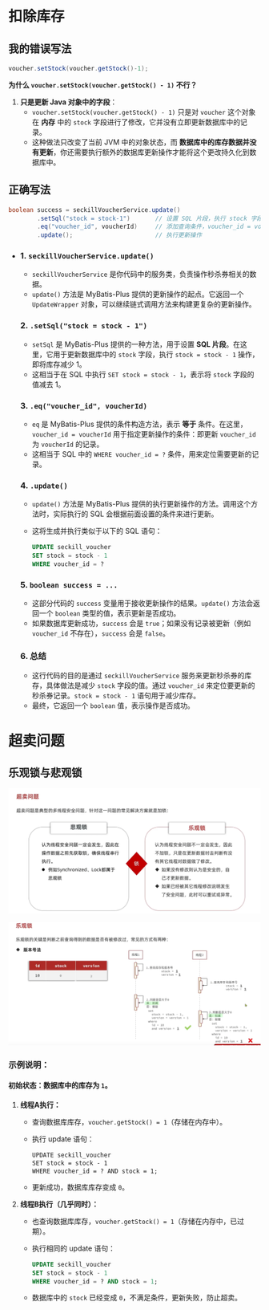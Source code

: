# 扣除库存

## 我的错误写法

```java
voucher.setStock(voucher.getStock()-1);
```

**为什么 `voucher.setStock(voucher.getStock() - 1)` 不行？**

1. **只是更新 Java 对象中的字段**：
   - `voucher.setStock(voucher.getStock() - 1)` 只是对 `voucher` 这个对象在 **内存** 中的 `stock` 字段进行了修改，它并没有立即更新数据库中的记录。
   - 这种做法只改变了当前 JVM 中的对象状态，而 **数据库中的库存数据并没有更新**，你还需要执行额外的数据库更新操作才能将这个更改持久化到数据库中。



## 正确写法

```java
boolean success = seckillVoucherService.update()
        .setSql("stock = stock-1")       // 设置 SQL 片段，执行 stock 字段减 1 操作
        .eq("voucher_id", voucherId)     // 添加查询条件，voucher_id = voucherId
        .update();                       // 执行更新操作

```

- ### 1. **`seckillVoucherService.update()`**

  - `seckillVoucherService` 是你代码中的服务类，负责操作秒杀券相关的数据。
  - `update()` 方法是 MyBatis-Plus 提供的更新操作的起点。它返回一个 `UpdateWrapper` 对象，可以继续链式调用方法来构建更复杂的更新操作。

  ### 2. **`.setSql("stock = stock - 1")`**

  - `setSql` 是 MyBatis-Plus 提供的一种方法，用于设置 **SQL 片段**。在这里，它用于更新数据库中的 `stock` 字段，执行 `stock = stock - 1` 操作，即将库存减少 1。
  - 这相当于在 SQL 中执行 `SET stock = stock - 1`，表示将 `stock` 字段的值减去 1。

  ### 3. **`.eq("voucher_id", voucherId)`**

  - `eq` 是 MyBatis-Plus 提供的条件构造方法，表示 **等于** 条件。在这里，`voucher_id = voucherId` 用于指定更新操作的条件：即更新 `voucher_id` 为 `voucherId` 的记录。
  - 这相当于 SQL 中的 `WHERE voucher_id = ?` 条件，用来定位需要更新的记录。

  ### 4. **`.update()`**

  - `update()` 方法是 MyBatis-Plus 提供的执行更新操作的方法。调用这个方法时，实际执行的 SQL 会根据前面设置的条件来进行更新。

  - 这将生成并执行类似于以下的 SQL 语句：

    ```sql
    UPDATE seckill_voucher
    SET stock = stock - 1
    WHERE voucher_id = ?
    ```

  ### 5. **`boolean success = ...`**

  - 这部分代码的 `success` 变量用于接收更新操作的结果。`update()` 方法会返回一个 `boolean` 类型的值，表示更新是否成功。
  - 如果数据库更新成功，`success` 会是 `true`；如果没有记录被更新（例如 `voucher_id` 不存在），`success` 会是 `false`。

  ### 6. **总结**

  - 这行代码的目的是通过 `seckillVoucherService` 服务来更新秒杀券的库存，具体做法是减少 `stock` 字段的值。通过 `voucher_id` 来定位要更新的秒杀券记录。`stock = stock - 1` 语句用于减少库存。
  - 最终，它返回一个 `boolean` 值，表示操作是否成功。



# 超卖问题

## 乐观锁与悲观锁

![{44B07743-53D5-47F3-B5C0-C1F3E7B6D56F}](assets/{44B07743-53D5-47F3-B5C0-C1F3E7B6D56F}.png)

![{259E9701-8C0C-463A-8C80-BD97AB18625C}](assets/{259E9701-8C0C-463A-8C80-BD97AB18625C}.png)





### **示例说明：**

#### 初始状态：数据库中的库存为 `1`。

1. **线程A执行：**

   - 查询数据库库存，`voucher.getStock() = 1`（存储在内存中）。

   - 执行 update 语句：

     ```
     UPDATE seckill_voucher 
     SET stock = stock - 1 
     WHERE voucher_id = ? AND stock = 1;
     ```

   - 更新成功，数据库库存变成 `0`。

2. **线程B执行（几乎同时）：**

   - 也查询数据库库存，`voucher.getStock() = 1`（存储在内存中，已过期）。

   - 执行相同的 update 语句：

     ```sql
     UPDATE seckill_voucher 
     SET stock = stock - 1 
     WHERE voucher_id = ? AND stock = 1;
     ```

   - 数据库中的 `stock` 已经变成 `0`，不满足条件，更新失败，防止超卖。
